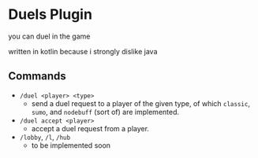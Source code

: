 # Duels Plugin

you can duel in the game

written in kotlin because i strongly dislike java

## Commands

- `/duel <player> <type>`
  - send a duel request to a player of the given type, of which `classic`, `sumo`, and `nodebuff` (sort of) are implemented.
- `/duel accept <player>`
  - accept a duel request from a player.
- `/lobby`, `/l`, `/hub`
  - to be implemented soon
